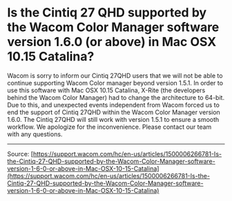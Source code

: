 # Is the Cintiq 27 QHD supported by the Wacom Color Manager software version 1.6.0 (or above) in Mac OSX 10.15 Catalina?

Wacom is sorry to inform our Cintiq 27QHD users that we will not be able to continue supporting Wacom Color manager beyond version 1.5.1. In order to use this software with Mac OSX 10.15 Catalina, X-Rite (the developers behind the Wacom Color Manager) had to change the architecture to 64-bit. Due to this, and unexpected events independent from Wacom forced us to end the support of Cintiq 27QHD within the Wacom Color Manager version 1.6.0. The Cintiq 27QHD will still work with version 1.5.1 to ensure a smooth workflow. We apologize for the inconvenience. Please contact our team with any questions.

---
Source: [https://support.wacom.com/hc/en-us/articles/1500006266781-Is-the-Cintiq-27-QHD-supported-by-the-Wacom-Color-Manager-software-version-1-6-0-or-above-in-Mac-OSX-10-15-Catalina](https://support.wacom.com/hc/en-us/articles/1500006266781-Is-the-Cintiq-27-QHD-supported-by-the-Wacom-Color-Manager-software-version-1-6-0-or-above-in-Mac-OSX-10-15-Catalina)

